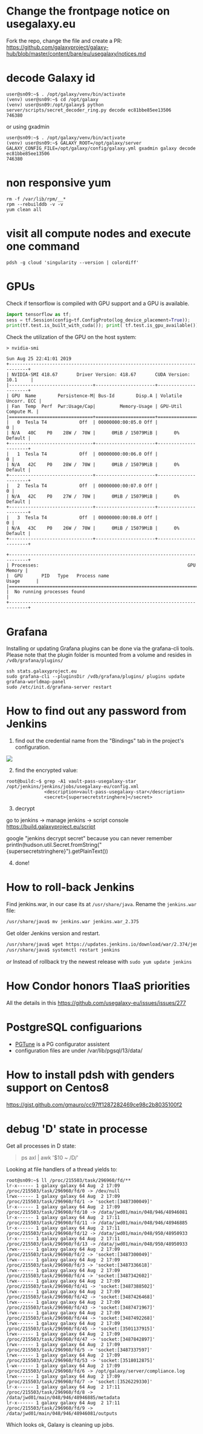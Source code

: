 # Change the frontpage notice on usegalaxy.eu
Fork the repo, change the file and create a PR:
https://github.com/galaxyproject/galaxy-hub/blob/master/content/bare/eu/usegalaxy/notices.md

# decode Galaxy id
```
user@sn09:~$ . /opt/galaxy/venv/bin/activate
(venv) user@sn09:~$ cd /opt/galaxy
(venv) user@sn09:/opt/galaxy$ python server/scripts/secret_decoder_ring.py decode ec81bbe85ee13506
746380
```
or using gxadmin
```
user@sn09:~$ . /opt/galaxy/venv/bin/activate
(venv) user@sn09:~$ GALAXY_ROOT=/opt/galaxy/server GALAXY_CONFIG_FILE=/opt/galaxy/config/galaxy.yml gxadmin galaxy decode ec81bbe85ee13506
746380
```

# non responsive yum

```
rm -f /var/lib/rpm/__*
rpm --rebuilddb -v -v
yum clean all
```

# visit all compute nodes and execute one command

```console
pdsh -g cloud 'singularity --version | colordiff'
```

# GPUs

Check if tensorflow is compiled with GPU support and a GPU is available.

```python
import tensorflow as tf;
sess = tf.Session(config=tf.ConfigProto(log_device_placement=True));
print(tf.test.is_built_with_cuda()); print( tf.test.is_gpu_available())
```

Check the utilization of the GPU on the host system:

```console
> nvidia-smi

Sun Aug 25 22:41:01 2019
+-----------------------------------------------------------------------------+
| NVIDIA-SMI 418.67       Driver Version: 418.67       CUDA Version: 10.1     |
|-------------------------------+----------------------+----------------------+
| GPU  Name        Persistence-M| Bus-Id        Disp.A | Volatile Uncorr. ECC |
| Fan  Temp  Perf  Pwr:Usage/Cap|         Memory-Usage | GPU-Util  Compute M. |
|===============================+======================+======================|
|   0  Tesla T4            Off  | 00000000:00:05.0 Off |                    0 |
| N/A   40C    P0    28W /  70W |      0MiB / 15079MiB |      0%      Default |
+-------------------------------+----------------------+----------------------+
|   1  Tesla T4            Off  | 00000000:00:06.0 Off |                    0 |
| N/A   42C    P0    28W /  70W |      0MiB / 15079MiB |      0%      Default |
+-------------------------------+----------------------+----------------------+
|   2  Tesla T4            Off  | 00000000:00:07.0 Off |                    0 |
| N/A   42C    P0    27W /  70W |      0MiB / 15079MiB |      0%      Default |
+-------------------------------+----------------------+----------------------+
|   3  Tesla T4            Off  | 00000000:00:08.0 Off |                    0 |
| N/A   43C    P0    26W /  70W |      0MiB / 15079MiB |      0%      Default |
+-------------------------------+----------------------+----------------------+

+-----------------------------------------------------------------------------+
| Processes:                                                       GPU Memory |
|  GPU       PID   Type   Process name                             Usage      |
|=============================================================================|
|  No running processes found                                                 |
+-----------------------------------------------------------------------------+

```

# Grafana

Installing or updating Grafana plugins can be done via the grafana-cli tools. Please note that the
plugin folder is mounted from a volume and resides in `/vdb/grafana/plugins/`

```console
ssh stats.galaxyproject.eu
sudo grafana-cli --pluginsDir /vdb/grafana/plugins/ plugins update grafana-worldmap-panel
sudo /etc/init.d/grafana-server restart
```


# How to find out any password from Jenkins

1. find out the credential name from the "Bindings" tab in the project's configuration.

![](images/image.png)

2. find the encrypted value:
```
root@build:~$ grep -A1 vault-pass-usegalaxy-star /opt/jenkins/jenkins/jobs/usegalaxy-eu/config.xml
              <description>vault-pass-usegalaxy-star</description>
              <secret>{supersecretstringhere}</secret>
```
3. decrypt

go to jenkins → manage jenkins → script console
https://build.galaxyproject.eu/script

google "jenkins decrypt secret" because you can never remember
println(hudson.util.Secret.fromString("{supersecretstringhere}").getPlainText())

4. done!

# How to roll-back Jenkins

Find jenkins.war, in our case its at `/usr/share/java`. Rename the `jenkins.war` file:

```bash
/usr/share/java$ mv jenkins.war jenkins.war_2.375
```

Get older Jenkins version and restart.

```bash
/usr/share/java$ wget https://updates.jenkins.io/download/war/2.374/jenkins.war
/usr/share/java$ systemctl restart jenkins
```
*or*
Instead of rollback try the newest release with
`sudo yum update jenkins`

# How Condor honors TIaaS priorities

All the details in this https://github.com/usegalaxy-eu/issues/issues/277

# PostgreSQL configuarions

* [PGTune](https://pgtune.leopard.in.ua) is a PG configurator assistent
* configuration files are under /var/lib/pgsql/13/data/

# How to install pdsh with genders support on Centos8

https://gist.github.com/gmauro/cc97ff1287282469ce98c2b8035100f2

# debug 'D' state in processe

Get all processes in D state:

> ps axl | awk '$10 ~ /D/'

Looking at file handlers of a thread yields to:

```
root@sn09:~$ ll /proc/215503/task/296960/fd/**
lr-x------ 1 galaxy galaxy 64 Aug  2 17:09 /proc/215503/task/296960/fd/0 -> /dev/null
lrwx------ 1 galaxy galaxy 64 Aug  2 17:09 /proc/215503/task/296960/fd/1 -> 'socket:[3487300049]'
lr-x------ 1 galaxy galaxy 64 Aug  2 17:09 /proc/215503/task/296960/fd/10 -> /data/jwd01/main/048/946/48946081
lr-x------ 1 galaxy galaxy 64 Aug  2 17:11 /proc/215503/task/296960/fd/11 -> /data/jwd01/main/048/946/48946885
lr-x------ 1 galaxy galaxy 64 Aug  2 17:11 /proc/215503/task/296960/fd/12 -> /data/jwd01/main/048/950/48950933
lr-x------ 1 galaxy galaxy 64 Aug  2 17:11 /proc/215503/task/296960/fd/13 -> /data/jwd01/main/048/950/48950933
lrwx------ 1 galaxy galaxy 64 Aug  2 17:09 /proc/215503/task/296960/fd/2 -> 'socket:[3487300049]'
lrwx------ 1 galaxy galaxy 64 Aug  2 17:09 /proc/215503/task/296960/fd/3 -> 'socket:[3487336618]'
lrwx------ 1 galaxy galaxy 64 Aug  2 17:09 /proc/215503/task/296960/fd/4 -> 'socket:[3487342602]'
lrwx------ 1 galaxy galaxy 64 Aug  2 17:09 /proc/215503/task/296960/fd/41 -> 'socket:[3487388502]'
lrwx------ 1 galaxy galaxy 64 Aug  2 17:09 /proc/215503/task/296960/fd/42 -> 'socket:[3487426468]'
lrwx------ 1 galaxy galaxy 64 Aug  2 17:09 /proc/215503/task/296960/fd/43 -> 'socket:[3487471967]'
lrwx------ 1 galaxy galaxy 64 Aug  2 17:09 /proc/215503/task/296960/fd/44 -> 'socket:[3487492268]'
lrwx------ 1 galaxy galaxy 64 Aug  2 17:09 /proc/215503/task/296960/fd/45 -> 'socket:[3501137915]'
lrwx------ 1 galaxy galaxy 64 Aug  2 17:09 /proc/215503/task/296960/fd/47 -> 'socket:[3487842897]'
lrwx------ 1 galaxy galaxy 64 Aug  2 17:09 /proc/215503/task/296960/fd/5 -> 'socket:[3487337597]'
lrwx------ 1 galaxy galaxy 64 Aug  2 17:09 /proc/215503/task/296960/fd/53 -> 'socket:[3518012875]'
l-wx------ 1 galaxy galaxy 64 Aug  2 17:09 /proc/215503/task/296960/fd/6 -> /opt/galaxy/server/compliance.log
lrwx------ 1 galaxy galaxy 64 Aug  2 17:09 /proc/215503/task/296960/fd/7 -> 'socket:[3526229330]'
lr-x------ 1 galaxy galaxy 64 Aug  2 17:11 /proc/215503/task/296960/fd/8 -> /data/jwd01/main/048/946/48946885/metadata
lr-x------ 1 galaxy galaxy 64 Aug  2 17:11 /proc/215503/task/296960/fd/9 -> /data/jwd01/main/048/946/48946081/outputs
```

Which looks ok, Galaxy is cleaning up jobs.
